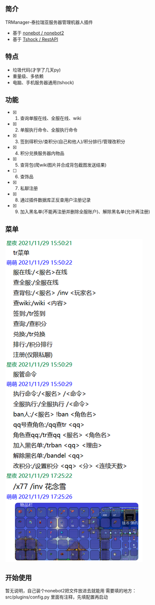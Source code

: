 ## 简介

TRManager-泰拉瑞亚服务器管理机器人插件
- 基于 [nonebot / nonebot2](https://github.com/nonebot/nonebot2)
- 基于 [Tshock / RestAPI](https://github.com/Pryaxis/TShock)

## 特点

- 垃圾代码(才学了几天py)
- 重量级、多依赖
- 电脑、手机服务器通用(tshock)

## 功能

* [x] 1. 查询单服在线、全服在线、wiki
* [x] 2. 单服执行命令、全服执行命令
* [x] 3. 签到得积分/查积分(自己和他人)/积分排行/管理改积分
* [x] 4. 积分兑换服务器内物品
* [x] 5. 查背包(爬wiki图片并合成背包截图发送结果)
* [ ] 6. 查饰品
* [x] 7. 私聊注册
* [x] 8. 通过插件数据库正反查用户注册记录
* [x] 9. 加入黑名单(不能再注册并删除全服账户)、解除黑名单(允许再注册)

## 菜单

![image](https://github.com/arcxingye/TRManager/blob/main/Example.png?raw=true)

## 开始使用

暂无说明，自己装个nonebot2把文件放进去就能用
需要填的地方：src/plugins/config.py 里面有注释，先填配置再启动
